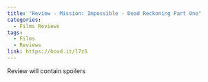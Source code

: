 ```yaml
---
title: "Review - Mission: Impossible - Dead Reckoning Part One"
categories:
  - Films Reviews
tags:
  - Films
  - Reviews
link: https://boxd.it/l7zS
---
```


Review will contain spoilers